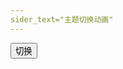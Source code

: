 ```yaml
---
sider_text="主题切换动画"
---
```


<ClientOnly>
  <div>
    <wxy-theme-toggle>
      <button>切换</button>
    </wxy-theme-toggle>
  </div>
</ClientOnly>
